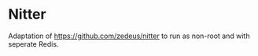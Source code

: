 # Nitter

Adaptation of https://github.com/zedeus/nitter to run as non-root and with seperate Redis.
